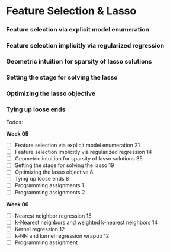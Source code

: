 # Feature Selection & Lasso

### Feature selection via explicit model enumeration

### Feature selection implicitly via regularized regression

### Geometric intuition for sparsity of lasso solutions

### Setting the stage for solving the lasso

### Optimizing the lasso objective

### Tying up loose ends





Todos:

**Week 05**

- [ ] Feature selection via explicit model enumeration 21
- [ ] Feature selection implicitly via regularized regression 14
- [ ] Geometric intuition for sparsity of lasso solutions 35
- [ ] Setting the stage for solving the lasso 19
- [ ] Optimizing the lasso objective 8
- [ ] Tying up loose ends 8
- [ ] Programming assignments 1
- [ ] Programming assignments 2

**Week 06**

- [ ] Nearest neighbor regression 15
- [ ] k-Nearest neighbors and weighted k-nearest neighbors 14
- [ ] Kernel regression 12
- [ ] k-NN and kernel regression wrapup  12
- [ ] Programming assignment 